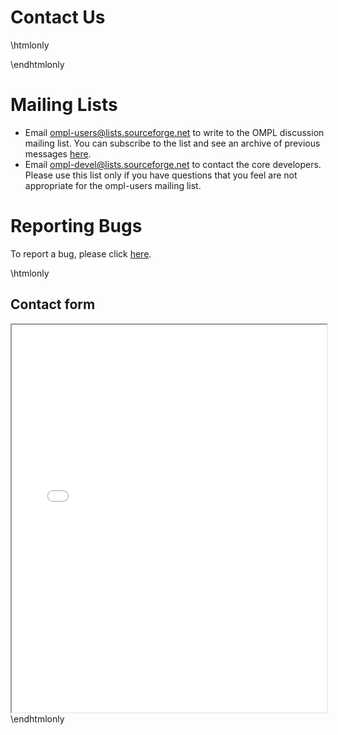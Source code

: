 # Contact Us

\htmlonly<div class="row"><div class="span6">\endhtmlonly
# Mailing Lists

 - Email ompl-users@lists.sourceforge.net to write to the OMPL discussion mailing list. You can subscribe to the list and see an archive of previous messages [here](https://lists.sourceforge.net/lists/listinfo/ompl-users).
 - Email ompl-devel@lists.sourceforge.net to contact the core developers. Please use this list only if you have questions that you feel are not appropriate for the ompl-users mailing list.

# Reporting Bugs

To report a bug, please click [here](bitbucketIssues.html).

\htmlonly</div><div class="span6">
<h2>Contact form</h2>
<iframe src="php/html-contact-form.php" width="100%" height="620"></iframe></div></div>
\endhtmlonly
